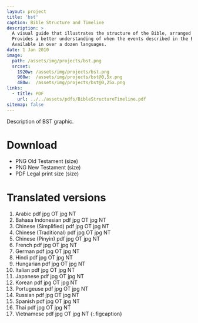```yaml
---
layout: project
title: 'bst'
caption: Bible Structure and Timeline
description: >
  A visual guide that illustrates the structure of the Bible, arranged chronologically. 
  Provides a better understanding of when the events described in the Bible occurred in history. 
  Available in over a dozen languages.
date: 1 Jan 2010
image: 
  path: /assets/img/projects/bst.png
  srcset: 
    1920w: /assets/img/projects/bst.png
    960w:  /assets/img/projects/bst@0,5x.png
    480w:  /assets/img/projects/bst@0,25x.png
links:
  - title: PDF
    url: ../../assets/pdfs/BibleStructureTimeline.pdf
sitemap: false
---
```


Description of BST graphic.

# Download
- PNG Old Testament (size)
- PNG New Testament (size)
- PDF Legal print size (size)

# Translated versions  
1. Arabic pdf jpg OT jpg NT
2. Bahasa Indonesian pdf jpg OT jpg NT
3. Chinese (Simplified) pdf jpg OT jpg NT
4. Chinese (Traditional) pdf jpg OT jpg NT
5. Chinese (Pinyin) pdf jpg OT jpg NT
6. French pdf jpg OT jpg NT
7. German pdf jpg OT jpg NT
8. Hindi pdf jpg OT jpg NT
9. Hungarian pdf jpg OT jpg NT
10. Italian pdf jpg OT jpg NT
11. Japanese pdf jpg OT jpg NT
12. Korean pdf jpg OT jpg NT
13. Portugeuse pdf jpg OT jpg NT
14. Russian pdf jpg OT jpg NT
15. Spanish pdf jpg OT jpg NT
16. Thai pdf jpg OT jpg NT
17. Vietnamese pdf jpg OT jpg NT
{:.figcaption}

